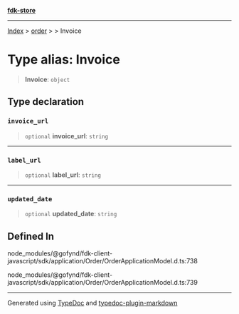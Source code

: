 [**fdk-store**](../../../README.md)
***

[Index](../../../API.md) > [order](../../README.md) > [<internal>](../README.md) > Invoice

# Type alias: Invoice

> **Invoice**: `object`

## Type declaration

### `invoice_url`

> `optional` **invoice\_url**: `string`

***

### `label_url`

> `optional` **label\_url**: `string`

***

### `updated_date`

> `optional` **updated\_date**: `string`

## Defined In

node\_modules/@gofynd/fdk-client-javascript/sdk/application/Order/OrderApplicationModel.d.ts:738

node\_modules/@gofynd/fdk-client-javascript/sdk/application/Order/OrderApplicationModel.d.ts:739

***
Generated using [TypeDoc](https://typedoc.org/) and [typedoc-plugin-markdown](https://www.npmjs.com/package/typedoc-plugin-markdown)
